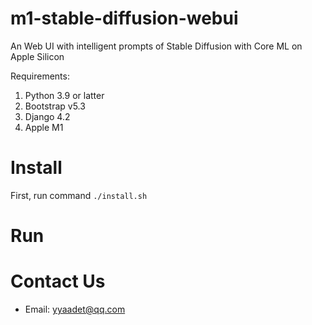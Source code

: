 # m1-stable-diffusion-webui

An Web UI with intelligent prompts of Stable Diffusion with Core ML on Apple Silicon

Requirements:
1. Python 3.9 or latter
2. Bootstrap v5.3
3. Django 4.2
4. Apple M1

# Install

First, run command `./install.sh`

# Run



# Contact Us

- Email: yyaadet@qq.com